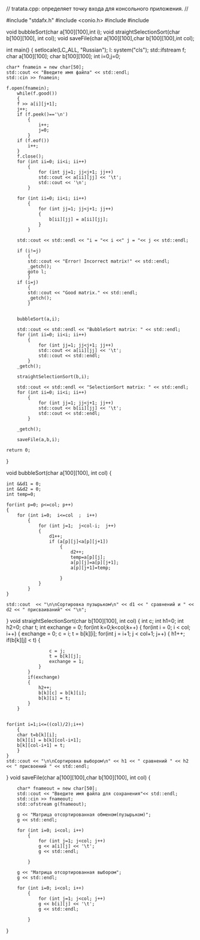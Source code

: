 // tratata.cpp: определяет точку входа для консольного приложения.
//

#include "stdafx.h"
#include <conio.h>
#include <iostream>
#include <fstream>

void bubbleSort(char a[100][100],int i);
void straightSelectionSort(char b[100][100], int col);
void saveFile(char a[100][100],char b[100][100],int col);


int main()
{
  setlocale(LC_ALL, "Russian");
	l:
	system("cls");
	std::ifstream f;
	char a[100][100];
	char b[100][100];
	int i=0,j=0;
	
	char* fnamein = new char[50];
	std::cout << "Введите имя файла" << std::endl;
	std::cin >> fnamein;

	f.open(fnamein);
		while(f.good())
		{
		f >> a[i][j+1];
		j++;
		if (f.peek()=='\n')
			{
				i++;
				j=0;
			}
		if (f.eof())
			i++;
		}
		f.close();
		for (int ii=0; ii<i; ii++)
			{
				for (int jj=1; jj<j+1; jj++)
				std::cout << a[ii][jj] << '\t';
				std::cout << '\n';
			}

		for (int ii=0; ii<i; ii++)
			{
				for (int jj=1; jj<j+1; jj++)
				{
					b[ii][jj] = a[ii][jj];
				}
			}

		std::cout << std::endl << "i = "<< i <<" j = "<< j << std::endl;

		if (i!=j)
			{
			std::cout << "Error! Incorrect matrix!" << std::endl;
			_getch();
			goto l;
			}
		if (i=j)
			{
			std::cout << "Good matrix." << std::endl;
			_getch();
			}


		bubbleSort(a,i);

		std::cout << std::endl << "BubbleSort matrix: " << std::endl;
		for (int ii=0; ii<i; ii++)
			{
				for (int jj=1; jj<j+1; jj++)
				std::cout << a[ii][jj] << '\t';
				std::cout << std::endl;
			}
		_getch();
		
		straightSelectionSort(b,i);

		std::cout << std::endl << "SelectionSort matrix: " << std::endl;
		for (int ii=0; ii<i; ii++)
			{
				for (int jj=1; jj<j+1; jj++)
				std::cout << b[ii][jj] << '\t';
				std::cout << std::endl;
			}
		
		_getch();

		saveFile(a,b,i);
		 
	return 0;
}

void bubbleSort(char a[100][100], int col)
{                   
	
	int &&d1 = 0;
	int &&d2 = 0;
	int temp=0;

	for(int p=0; p<=col; p++)
	{
		for (int i=0;  i<=col  ;  i++)
			{            
				for (int j=1;  j<col-i;  j++)
				{     
					d1++;
					if (a[p][j]<a[p][j+1])
						{   
							d2++;
							temp=a[p][j];           
							a[p][j]=a[p][j+1];    
							a[p][j+1]=temp;
							
						}
				}
			}
	}
	
	std::cout  << "\n\nСортировка пузырьком\n" << d1 << " сравнений и " << d2 << " присваиваний" << "\n";
}
void straightSelectionSort(char b[100][100], int col)
{
	int c;
	int h1=0;
	int h2=0;
	char t;
	int exchange = 0;
	for(int k=0;k<col;k++)
	{
		for(int i = 0; i < col; i++)
		{
			exchange = 0;
			c = i;
			t = b[k][i];
			for(int j = i+1; j < col+1; j++)
			{
				h1++;
				if(b[k][j] < t)
				{
					
					c = j;
					t = b[k][j];
					exchange = 1;
				}
			}   
			if(exchange)
			{
				h2++;
				b[k][c] = b[k][i];
				b[k][i] = t;
			}
		} 
		
	 
	for(int i=1;i<=((col)/2);i++)
		{
		char t=b[k][i];
		b[k][i] = b[k][col-i+1];
		b[k][col-i+1] = t;
		}
	}
	std::cout << "\n\nСортировка выбором\n" << h1 << " сравнений " << h2 << " присвоений " << std::endl;
}
void saveFile(char a[100][100],char b[100][100], int col)
{
		
		char* fnameout = new char[50];
		std::cout << "Введите имя файла для сохранения"<< std::endl;
		std::cin >> fnameout;
		std::ofstream g(fnameout);
		
		g << "Матрица отсортированная обменом(пузырьком)";
		g << std::endl;

		for (int i=0; i<col; i++)
			{
				for (int j=1; j<col; j++)
				g << a[i][j] << '\t';
				g << std::endl;

			}

		g << "Матрица отсортированная выбором";
		g << std::endl;

		for (int i=0; i<col; i++)
			{
				for (int j=1; j<col; j++)
				g << b[i][j] << '\t';
				g << std::endl;

			}
}
				
